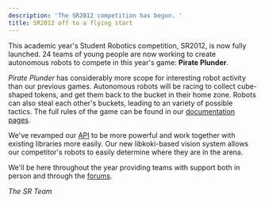 ```yaml
---
description: 'The SR2012 competition has begun. '
title: SR2012 off to a flying start
---
```

This academic year's Student Robotics competition, SR2012, is now fully launched.  24 teams of young people are now 
working to create autonomous robots to compete in this year's game: **Pirate Plunder**.

*Pirate Plunder* has considerably more scope for interesting robot activity than our previous games.  Autonomous robots 
will be racing to collect cube-shaped tokens, and get them back to the bucket in their home zone.  Robots can also steal
 each other's buckets, leading to an variety of possible tactics.  The full rules of the game can be found in our 
 [documentation pages](https://studentrobotics.org/docs/rules).

We've revamped our [API](https://studentrobotics.org/docs/programming) to be more powerful and work together with existing libraries more easily.
Our new libkoki-based vision system allows our competitor's robots to easily determine where they are in the arena.

We'll be here throughout the year providing teams with support both in person and through the [forums](/forum).

*The SR Team*
